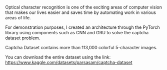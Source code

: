 Optical character recognition is one of the exciting areas of computer vision that makes our lives easier and saves time by automating work in various areas of life.

For demonstration purposes, I created an architecture through the PyTorch library using components such as CNN and GRU to solve the captcha dataset problem.

Captcha Dataset contains more than 113,000 colorful 5-character images.

You can download the entire dataset using the link: 
https://www.kaggle.com/datasets/parsasam/captcha-dataset
